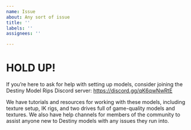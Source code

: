 ```yaml
---
name: Issue
about: Any sort of issue
title: ''
labels: ''
assignees: ''

---
```


# HOLD UP!
If you’re here to ask for help with setting up models, consider joining the Destiny Model Rips Discord server: https://discord.gg/qK6qwNwRtE

We have tutorials and resources for working with these models, including texture setup, IK rigs, and two drives full of game-quality models and textures. We also have help channels for members of the community to assist anyone new to Destiny models with any issues they run into.
